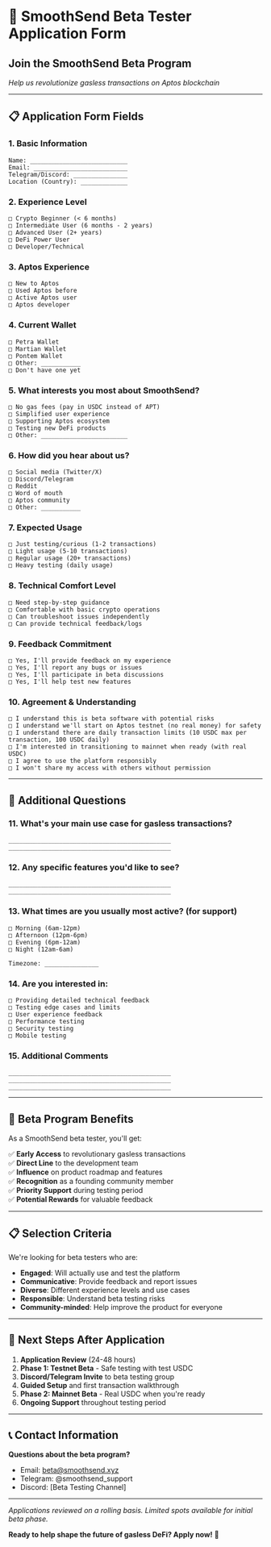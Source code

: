 # 🚀 SmoothSend Beta Tester Application Form

## **Join the SmoothSend Beta Program**
*Help us revolutionize gasless transactions on Aptos blockchain*

---

## 📋 **Application Form Fields**

### **1. Basic Information**
```
Name: ___________________________
Email: __________________________  
Telegram/Discord: _______________
Location (Country): _____________
```

### **2. Experience Level**
```
□ Crypto Beginner (< 6 months)
□ Intermediate User (6 months - 2 years)  
□ Advanced User (2+ years)
□ DeFi Power User
□ Developer/Technical
```

### **3. Aptos Experience**
```
□ New to Aptos
□ Used Aptos before
□ Active Aptos user
□ Aptos developer
```

### **4. Current Wallet**
```
□ Petra Wallet
□ Martian Wallet  
□ Pontem Wallet
□ Other: ___________
□ Don't have one yet
```

### **5. What interests you most about SmoothSend?**
```
□ No gas fees (pay in USDC instead of APT)
□ Simplified user experience
□ Supporting Aptos ecosystem
□ Testing new DeFi products
□ Other: ________________________
```

### **6. How did you hear about us?**
```
□ Social media (Twitter/X)
□ Discord/Telegram
□ Reddit
□ Word of mouth
□ Aptos community
□ Other: ___________
```

### **7. Expected Usage**
```
□ Just testing/curious (1-2 transactions)
□ Light usage (5-10 transactions)
□ Regular usage (20+ transactions)
□ Heavy testing (daily usage)
```

### **8. Technical Comfort Level**
```
□ Need step-by-step guidance
□ Comfortable with basic crypto operations
□ Can troubleshoot issues independently
□ Can provide technical feedback/logs
```

### **9. Feedback Commitment**
```
□ Yes, I'll provide feedback on my experience
□ Yes, I'll report any bugs or issues
□ Yes, I'll participate in beta discussions
□ Yes, I'll help test new features
```

### **10. Agreement & Understanding**
```
□ I understand this is beta software with potential risks
□ I understand we'll start on Aptos testnet (no real money) for safety
□ I understand there are daily transaction limits (10 USDC max per transaction, 100 USDC daily)
□ I'm interested in transitioning to mainnet when ready (with real USDC)
□ I agree to use the platform responsibly
□ I won't share my access with others without permission
```

---

## 📝 **Additional Questions**

### **11. What's your main use case for gasless transactions?**
```
_____________________________________________
_____________________________________________
```

### **12. Any specific features you'd like to see?**
```
_____________________________________________
_____________________________________________
```

### **13. What times are you usually most active? (for support)**
```
□ Morning (6am-12pm)
□ Afternoon (12pm-6pm)  
□ Evening (6pm-12am)
□ Night (12am-6am)

Timezone: _______________
```

### **14. Are you interested in:**
```
□ Providing detailed technical feedback
□ Testing edge cases and limits
□ User experience feedback
□ Performance testing
□ Security testing
□ Mobile testing
```

### **15. Additional Comments**
```
_____________________________________________
_____________________________________________
_____________________________________________
```

---

## 🎯 **Beta Program Benefits**

As a SmoothSend beta tester, you'll get:

✅ **Early Access** to revolutionary gasless transactions  
✅ **Direct Line** to the development team  
✅ **Influence** on product roadmap and features  
✅ **Recognition** as a founding community member  
✅ **Priority Support** during testing period  
✅ **Potential Rewards** for valuable feedback  

---

## 📋 **Selection Criteria**

We're looking for beta testers who are:

- **Engaged**: Will actually use and test the platform
- **Communicative**: Provide feedback and report issues  
- **Diverse**: Different experience levels and use cases
- **Responsible**: Understand beta testing risks
- **Community-minded**: Help improve the product for everyone

---

## 🚀 **Next Steps After Application**

1. **Application Review** (24-48 hours)
2. **Phase 1: Testnet Beta** - Safe testing with test USDC
3. **Discord/Telegram Invite** to beta testing group
4. **Guided Setup** and first transaction walkthrough
5. **Phase 2: Mainnet Beta** - Real USDC when you're ready
6. **Ongoing Support** throughout testing period

---

## 📞 **Contact Information**

**Questions about the beta program?**
- Email: beta@smoothsend.xyz
- Telegram: @smoothsend_support
- Discord: [Beta Testing Channel]

---

*Applications reviewed on a rolling basis. Limited spots available for initial beta phase.*

**Ready to help shape the future of gasless DeFi? Apply now!** 🚀
